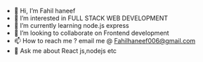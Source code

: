 - 👋 Hi, I’m Fahil haneef
- 👀 I’m interested in FULL STACK WEB DEVELOPMENT
- 🌱 I’m currently learning node.js express
- 💞️ I’m looking to collaborate on Frontend development
- 📫 How to reach me ? email me @ Fahilhaneef006@gmail.com
-  👀 Ask me about React js,nodejs etc 

<!---
fahil-haneef777/fahil-haneef777 is a ✨ special ✨ repository because its `README.md` (this file) appears on your GitHub profile.
You can click the Preview link to take a look at your changes.
--->
